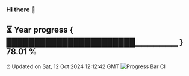 ### Hi there 👋
⏳ Year progress { ███████████████████████▁▁▁▁▁▁▁ } 78.01 %
---
⏰ Updated on Sat, 12 Oct 2024 12:12:42 GMT
![Progress Bar CI](https://github.com/Moyi321/Moyi321/workflows/Progress%20Bar%20CI/badge.svg)
